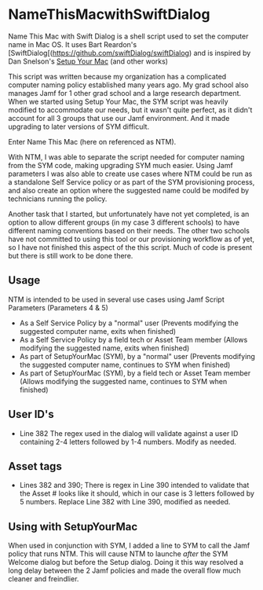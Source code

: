 # NameThisMacwithSwiftDialog
Name This Mac with Swift Dialog is a shell script used to set the computer name in Mac OS.
It uses Bart Reardon's [SwiftDialog[(https://github.com/swiftDialog/swiftDialog) and is inspired by Dan Snelson's [Setup Your Mac](https://github.com/setup-your-mac/Setup-Your-Mac) (and other works)

This script was written because my organization has a complicated computer naming policy established many years ago.  My grad school also manages Jamf for 1 other grad school and a large research department.
When we started using Setup Your Mac, the SYM script was heavily modified to accommodate our needs, but it wasn't quite perfect, as it didn't account for all 3 groups that use our Jamf environment. And it made upgrading to later versions of SYM difficult.

Enter Name This Mac (here on referenced as NTM).

With NTM, I was able to separate the script needed for computer naming from the SYM code, making upgrading SYM much easier.  Using Jamf parameters I was also able to create use cases where NTM could be run as a standalone Self Service policy or as part of the SYM provisioning process, and also create an option where the suggested name could be modifed by technicians running the policy.

Another task that I started, but unfortunately have not yet completed, is an option to allow different groups (in my case 3 different schools) to have different naming conventions based on their needs.  The other two schools have not committed to using this tool or our provisioning workflow as of yet, so I have not finished this aspect of the this script. Much of code is present but there is still work to be done there.

## Usage
NTM is intended to be used in several use cases using Jamf Script Parameters (Parameters 4 & 5)
- As a Self Service Policy by a "normal" user (Prevents modifying the suggested computer name, exits when finished)
- As a Self Service Policy by a field tech or Asset Team member (Allows modifying the suggested name, exits when finished)
- As part of SetupYourMac (SYM), by a "normal" user (Prevents modifying the suggested computer name, continues to SYM when finished)
- As part of SetupYourMac (SYM), by a field tech or Asset Team member (Allows modifying the suggested name, continues to SYM when finished)

## User ID's
- Line 382 The regex used in the dialog will validate against a user ID containing 2-4 letters followed by 1-4 numbers.  Modify as needed.

## Asset tags
- Lines 382 and 390; There is regex in Line 390 intended to validate that the Asset # looks like it should, which in our case is 3 letters followed by 5 numbers. Replace Line 382 with Line 390, modified as needed.

## Using with SetupYourMac
When used in conjunction with SYM, I added a line to SYM to call the Jamf policy that runs NTM. This will cause NTM to launche *after* the SYM Welcome dialog but before the Setup dialog.
Doing it this way resolved a long delay between the 2 Jamf policies and made the overall flow much cleaner and freindlier.
